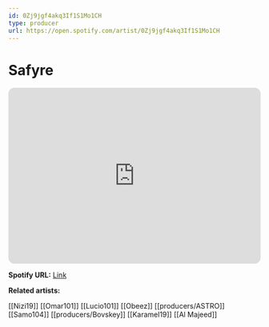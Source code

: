 ```yaml
---
id: 0Zj9jgf4akq3If1S1Mo1CH
type: producer
url: https://open.spotify.com/artist/0Zj9jgf4akq3If1S1Mo1CH
---
```

# Safyre

<iframe style="border-radius:12px" src="https://open.spotify.com/embed/artist/0Zj9jgf4akq3If1S1Mo1CH" width="100%" height="352" frameBorder="0" allowfullscreen="" allow="autoplay; clipboard-write; encrypted-media; fullscreen; picture-in-picture" loading="lazy"></iframe>

**Spotify URL:** [Link](https://open.spotify.com/artist/0Zj9jgf4akq3If1S1Mo1CH)

**Related artists:**

[[Nizi19]]
[[Omar101]]
[[Lucio101]]
[[Obeez]]
[[producers/ASTRO]]
[[Samo104]]
[[producers/Bovskey]]
[[Karamel19]]
[[Al Majeed]]
